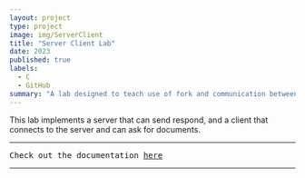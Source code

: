 ```yaml
---
layout: project
type: project
image: img/ServerClient
title: "Server Client Lab"
date: 2023
published: true
labels:
  - C
  - GitHub
summary: "A lab designed to teach use of fork and communication between processes using sockets. "
---
```

This lab implements a server that can send respond, and a client that connects to the server and can ask for documents.
<hr>

<pre>
Check out the documentation <a href="https://www2.hawaii.edu/~brewerj3/ee367/Server%20Client%20Lab/">here</a>
</pre>

<hr>